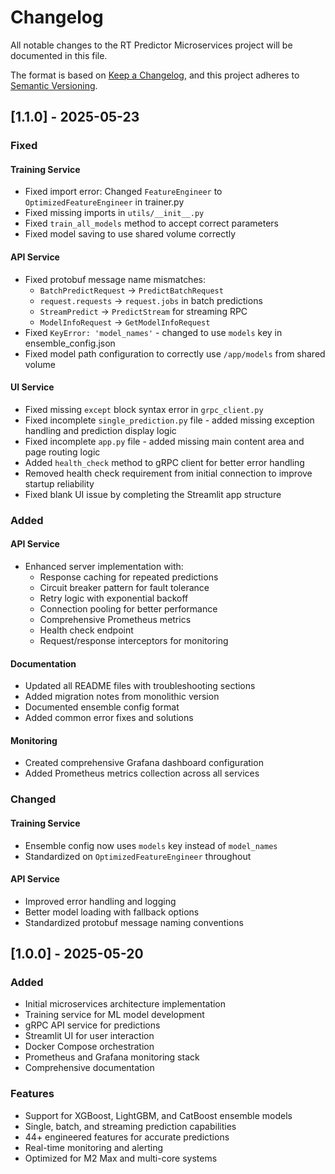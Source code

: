 # Changelog

All notable changes to the RT Predictor Microservices project will be documented in this file.

The format is based on [Keep a Changelog](https://keepachangelog.com/en/1.0.0/),
and this project adheres to [Semantic Versioning](https://semver.org/spec/v2.0.0.html).

## [1.1.0] - 2025-05-23

### Fixed

#### Training Service
- Fixed import error: Changed `FeatureEngineer` to `OptimizedFeatureEngineer` in trainer.py
- Fixed missing imports in `utils/__init__.py` 
- Fixed `train_all_models` method to accept correct parameters
- Fixed model saving to use shared volume correctly

#### API Service  
- Fixed protobuf message name mismatches:
  - `BatchPredictRequest` → `PredictBatchRequest`
  - `request.requests` → `request.jobs` in batch predictions
  - `StreamPredict` → `PredictStream` for streaming RPC
  - `ModelInfoRequest` → `GetModelInfoRequest`
- Fixed `KeyError: 'model_names'` - changed to use `models` key in ensemble_config.json
- Fixed model path configuration to correctly use `/app/models` from shared volume

#### UI Service
- Fixed missing `except` block syntax error in `grpc_client.py`
- Fixed incomplete `single_prediction.py` file - added missing exception handling and prediction display logic
- Fixed incomplete `app.py` file - added missing main content area and page routing logic
- Added `health_check` method to gRPC client for better error handling
- Removed health check requirement from initial connection to improve startup reliability
- Fixed blank UI issue by completing the Streamlit app structure

### Added

#### API Service
- Enhanced server implementation with:
  - Response caching for repeated predictions
  - Circuit breaker pattern for fault tolerance
  - Retry logic with exponential backoff
  - Connection pooling for better performance
  - Comprehensive Prometheus metrics
  - Health check endpoint
  - Request/response interceptors for monitoring

#### Documentation
- Updated all README files with troubleshooting sections
- Added migration notes from monolithic version
- Documented ensemble config format
- Added common error fixes and solutions

#### Monitoring
- Created comprehensive Grafana dashboard configuration
- Added Prometheus metrics collection across all services

### Changed

#### Training Service
- Ensemble config now uses `models` key instead of `model_names`
- Standardized on `OptimizedFeatureEngineer` throughout

#### API Service
- Improved error handling and logging
- Better model loading with fallback options
- Standardized protobuf message naming conventions

## [1.0.0] - 2025-05-20

### Added
- Initial microservices architecture implementation
- Training service for ML model development
- gRPC API service for predictions
- Streamlit UI for user interaction
- Docker Compose orchestration
- Prometheus and Grafana monitoring stack
- Comprehensive documentation

### Features
- Support for XGBoost, LightGBM, and CatBoost ensemble models
- Single, batch, and streaming prediction capabilities
- 44+ engineered features for accurate predictions
- Real-time monitoring and alerting
- Optimized for M2 Max and multi-core systems
